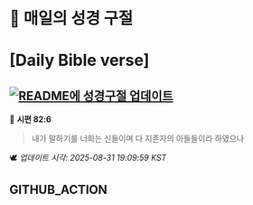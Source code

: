 # 🙏 매일의 성경 구절
# [Daily Bible verse]
## [![README에 성경구절 업데이트](https://github.com/DONGSUKA/first_test/actions/workflows/update-readme-bible.yml/badge.svg)](https://github.com/DONGSUKA/first_test/actions/workflows/update-readme-bible.yml)
<!-- START_BIBLE_VERSE -->
📖 **시편 82:6**
> 내가 말하기를 너희는 신들이며 다 지존자의 아들들이라 하였으나

🕊️ _업데이트 시각: 2025-08-31 19:09:59 KST_
  <!-- END_BIBLE_VERSE -->
## GITHUB_ACTION

